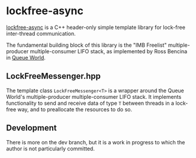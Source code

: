 # lockfree-async

[lockfree-async](https://github.com/unevens/lockfree-async) is a C++ header-only simple template library for lock-free inter-thread communication.

The fundamental building block of this library is the "IMB Freelist" multiple-producer multiple-consumer LIFO stack, as implemented by Ross Bencina in [Queue World](https://github.com/RossBencina/QueueWorld).

## LockFreeMessenger.hpp

The template class `LockFreeMessenger<T>` is a wrapper around the Queue World's multiple-producer multiple-consumer LIFO stack. It implements functionality to send and receive data of type `T` between threads in a lock-free way, and to preallocate the resources to do so. 

## Development

There is more on the dev branch, but it is a work in progress to which the author is not particularly committed.
